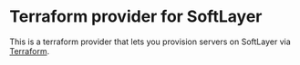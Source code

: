 # Terraform provider for SoftLayer

This is a terraform provider that lets you provision
servers on SoftLayer via [Terraform](https://terraform.io/).

